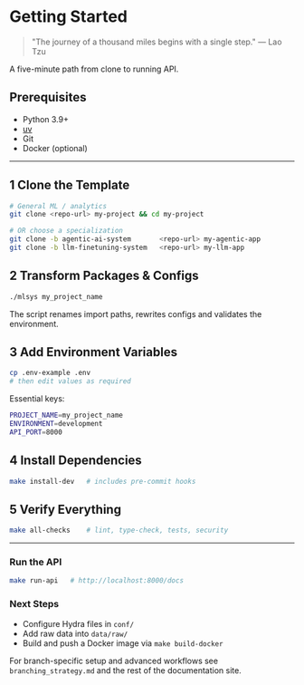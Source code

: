 # Getting Started

> "The journey of a thousand miles begins with a single step." — Lao Tzu

A five-minute path from clone to running API.

## Prerequisites
* Python 3.9+
* [uv](https://github.com/astral-sh/uv)
* Git
* Docker (optional)

---

## 1  Clone the Template

```bash
# General ML / analytics
git clone <repo-url> my-project && cd my-project

# OR choose a specialization
git clone -b agentic-ai-system       <repo-url> my-agentic-app
git clone -b llm-finetuning-system   <repo-url> my-llm-app
```

## 2  Transform Packages & Configs
```bash
./mlsys my_project_name
```
The script renames import paths, rewrites configs and validates the environment.

## 3  Add Environment Variables
```bash
cp .env-example .env
# then edit values as required
```
Essential keys:
```bash
PROJECT_NAME=my_project_name
ENVIRONMENT=development
API_PORT=8000
```

## 4  Install Dependencies
```bash
make install-dev   # includes pre-commit hooks
```

## 5  Verify Everything
```bash
make all-checks    # lint, type-check, tests, security
```

---

### Run the API
```bash
make run-api   # http://localhost:8000/docs
```

### Next Steps
* Configure Hydra files in `conf/`
* Add raw data into `data/raw/`
* Build and push a Docker image via `make build-docker`

For branch-specific setup and advanced workflows see `branching_strategy.md` and the rest of the documentation site.
